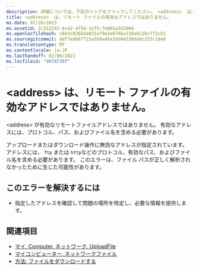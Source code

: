 ```yaml
---
description: 詳細については、下記のリンクをクリックしてください。 <address>  は、リモート ファイルの有効なアドレスではありません。
title: <address>  は、リモート ファイルの有効なアドレスではありません。
ms.date: 07/20/2015
ms.assetid: 2c312242-6c42-4754-a1f5-7e801a542604
ms.openlocfilehash: c0d3c0366da025a70e1e676be138a9c26c7f2cb1
ms.sourcegitcommit: ddf7edb67715a5b9a45e3dd44536dabc153c1de0
ms.translationtype: MT
ms.contentlocale: ja-JP
ms.lasthandoff: 02/06/2021
ms.locfileid: "99787397"
---
```

# <a name="address-is-not-a-valid-remote-file-address"></a>\<address> は、リモート ファイルの有効なアドレスではありません。

\<address> が有効なリモートファイルアドレスではありません。 有効なアドレスには、プロトコル、パス、およびファイル名を含める必要があります。  
  
 アップロードまたはダウンロード操作に無効なアドレスが指定されています。 アドレスには、 `ftp` または `http`などのプロトコル、有効なパス、およびファイル名を含める必要があります。 このエラーは、ファイル パスが正しく解析されなかったために生じた可能性があります。  
  
## <a name="to-correct-this-error"></a>このエラーを解決するには  
  
- 指定したアドレスを確認して問題の場所を特定し、必要な情報を提供します。  
  
## <a name="see-also"></a>関連項目

- [マイ. Computer. ネットワーク. UploadFile](xref:Microsoft.VisualBasic.Devices.Network.UploadFile%2A)
- [マイコンピューター. ネットワークファイル](xref:Microsoft.VisualBasic.Devices.Network.DownloadFile%2A)
- [方法: ファイルをダウンロードする](../developing-apps/programming/computer-resources/how-to-download-a-file.md)
